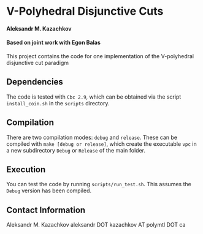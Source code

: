 # V-Polyhedral Disjunctive Cuts
#### Aleksandr M. Kazachkov
#### Based on joint work with Egon Balas

This project contains the code for one implementation of the V-polyhedral disjunctive cut paradigm

## Dependencies

The code is tested with `Cbc 2.9`, which can be obtained via the script `install_coin.sh` in the `scripts` directory.

## Compilation

There are two compilation modes: `debug` and `release`. These can be compiled with `make [debug or release]`, which create the executable `vpc` in a new subdirectory `Debug` or `Release` of the main folder.

## Execution

You can test the code by running `scripts/run_test.sh`. This assumes the `Debug` version has been compiled.

## Contact Information
Aleksandr M. Kazachkov
aleksandr DOT kazachkov AT polymtl DOT ca
